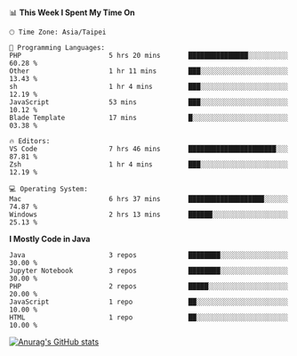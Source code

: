 <!--### Hi there 👋-->

<!--
**treevel/treevel** is a ✨ _special_ ✨ repository because its `README.md` (this file) appears on your GitHub profile.

Here are some ideas to get you started:

- 🔭 I’m currently working on ...
- 🌱 I’m currently learning ...
- 👯 I’m looking to collaborate on ...
- 🤔 I’m looking for help with ...
- 💬 Ask me about ...
- 📫 How to reach me: ...
- 😄 Pronouns: ...
- ⚡ Fun fact: ...
-->

<!--START_SECTION:waka-->
📊 **This Week I Spent My Time On** 

```text
🕑︎ Time Zone: Asia/Taipei

💬 Programming Languages: 
PHP                      5 hrs 20 mins       ███████████████░░░░░░░░░░   60.28 % 
Other                    1 hr 11 mins        ███░░░░░░░░░░░░░░░░░░░░░░   13.43 % 
sh                       1 hr 4 mins         ███░░░░░░░░░░░░░░░░░░░░░░   12.19 % 
JavaScript               53 mins             ███░░░░░░░░░░░░░░░░░░░░░░   10.12 % 
Blade Template           17 mins             █░░░░░░░░░░░░░░░░░░░░░░░░   03.38 % 

🔥 Editors: 
VS Code                  7 hrs 46 mins       ██████████████████████░░░   87.81 % 
Zsh                      1 hr 4 mins         ███░░░░░░░░░░░░░░░░░░░░░░   12.19 % 

💻 Operating System: 
Mac                      6 hrs 37 mins       ███████████████████░░░░░░   74.87 % 
Windows                  2 hrs 13 mins       ██████░░░░░░░░░░░░░░░░░░░   25.13 % 
```

**I Mostly Code in Java** 

```text
Java                     3 repos             ████████░░░░░░░░░░░░░░░░░   30.00 % 
Jupyter Notebook         3 repos             ████████░░░░░░░░░░░░░░░░░   30.00 % 
PHP                      2 repos             █████░░░░░░░░░░░░░░░░░░░░   20.00 % 
JavaScript               1 repo              ██░░░░░░░░░░░░░░░░░░░░░░░   10.00 % 
HTML                     1 repo              ██░░░░░░░░░░░░░░░░░░░░░░░   10.00 % 
```




<!--END_SECTION:waka-->

<!-- GitHub Stats Card-->
[![Anurag's GitHub stats](https://github-readme-stats.vercel.app/api?username=treevel&show_icons=true&theme=monokai&count_private=true)](https://github.com/anuraghazra/github-readme-stats)
